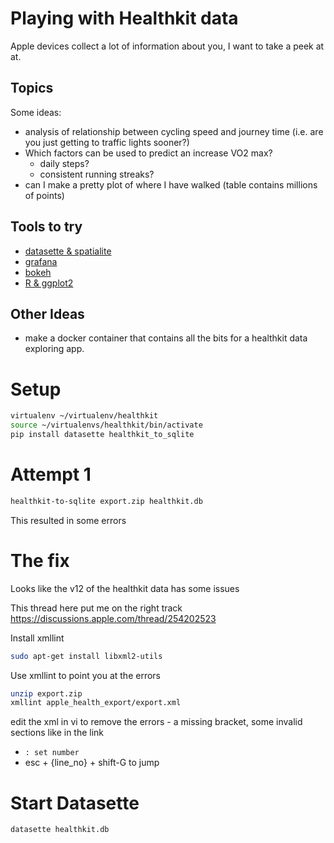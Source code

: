 # Playing with Healthkit data

Apple devices collect a lot of information about you, I want to take a peek at at. 

## Topics
Some ideas:

* analysis of relationship between cycling speed and journey time (i.e. are you just getting to traffic lights sooner?)
* Which factors can be used to predict an increase VO2 max?
    * daily steps?
    * consistent running streaks?
* can I make a pretty plot of where I have walked (table contains millions of points)

## Tools to try

* [datasette & spatialite](https://docs.datasette.io/en/stable/spatialite.html)
* [grafana](https://www.ivaylopavlov.com/charting-apple-healthkit-data-in-grafana/)
* [bokeh](https://github.com/openPfizer/DigitalHealthData/blob/master/AppleWatchLib/plot_apple_watch_data.py)
* [R & ggplot2](https://www.mitchhenderson.org/2020/05/visualising-data-measured-from-activity-watches/)

## Other Ideas
* make a docker container that contains all the bits for a healthkit data exploring app.

# Setup

```sh
virtualenv ~/virtualenv/healthkit
source ~/virtualenvs/healthkit/bin/activate
pip install datasette healthkit_to_sqlite
```

# Attempt 1

```sh
healthkit-to-sqlite export.zip healthkit.db
```

This resulted in some errors

# The fix
Looks like the v12 of the healthkit data has some issues

This thread here put me on the right track
https://discussions.apple.com/thread/254202523


Install xmllint
```sh
sudo apt-get install libxml2-utils
```
Use xmllint to point you at the errors

```sh
unzip export.zip
xmllint apple_health_export/export.xml 
```

edit the xml in vi to remove the errors - a missing bracket, some invalid sections like in the link
* `: set number`
* esc + {line_no} + shift-G to jump



# Start Datasette

```sh
datasette healthkit.db 
``` 




